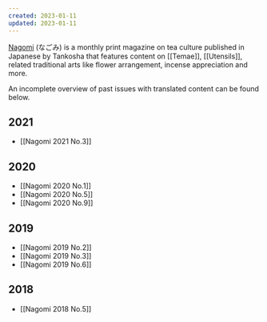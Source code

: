 ```yaml
---
created: 2023-01-11
updated: 2023-01-11
---
```

[Nagomi](https://www.book.tankosha.co.jp/shopbrand/5/) (なごみ) is a monthly print magazine on tea culture published in Japanese by Tankosha that features content on [[Temae]], [[Utensils]], related traditional arts like flower arrangement, incense appreciation and more.

An incomplete overview of past issues with translated content can be found below.

## 2021
- [[Nagomi 2021 No.3]]

## 2020
- [[Nagomi 2020 No.1]]
- [[Nagomi 2020 No.5]]
- [[Nagomi 2020 No.9]]

## 2019
- [[Nagomi 2019 No.2]]
- [[Nagomi 2019 No.3]]
- [[Nagomi 2019 No.6]]

## 2018
- [[Nagomi 2018 No.5]]

